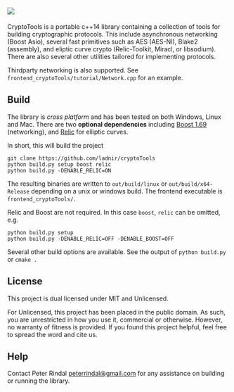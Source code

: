 ![](https://github.com/ladnir/cryptoTools/blob/master/title.PNG)
=====


CryptoTools is a portable c++14 library containing a collection of tools for building cryptographic protocols. This include asynchronous networking (Boost Asio), several fast primitives such as AES (AES-NI), Blake2 (assembly), and eliptic curve crypto (Relic-Toolkit, Miracl, or libsodium). There are also several other utilities tailored for implementing protocols.

Thirdparty networking is also supported. See `frontend_cryptoTools/tutorial/Network.cpp` for an example.
  

 
## Build
 
The library is *cross platform* and has been tested on both Windows, Linux and Mac. There are two **optional dependencies** including [Boost 1.69](http://www.boost.org/) (networking), and [Relic](https://github.com/relic-toolkit/relic/) for elliptic curves. 

 
 In short, this will build the project

```
git clone https://github.com/ladnir/cryptoTools
python build.py setup boost relic
python build.py -DENABLE_RELIC=ON 
```
The resulting binaries are written to `out/build/linux` or `out/build/x64-Release` depending on a unix or windows build. The frontend executable is `frontend_cryptoTools/`.

Relic and Boost are not required. In this case `boost`, `relic` can be omitted, e.g.
```
python build.py setup 
python build.py -DENABLE_RELIC=OFF -DENABLE_BOOST=OFF
```

Several other build options are available. See the output of `python build.py` or `cmake .`

 ## License
This project is dual licensed under MIT and Unlicensed.

For Unlicensed, this project has been placed in the public domain. As such, you are unrestricted in how you use it, 
commercial or otherwise. However, no warranty of fitness is provided. If you found this project 
helpful, feel free to spread the word and cite us.
 

 
 
 
## Help
 
Contact Peter Rindal peterrindal@gmail.com for any assistance on building or running the library.
 

